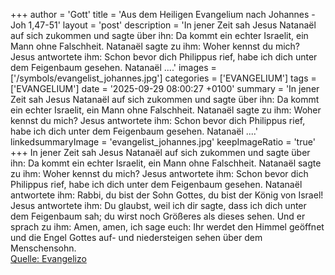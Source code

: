 +++
author = 'Gott'
title = 'Aus dem Heiligen Evangelium nach Johannes - Joh 1,47-51'
layout = 'post'
description = 'In jener Zeit sah Jesus Natanaël auf sich zukommen und sagte über ihn: Da kommt ein echter Israelit, ein Mann ohne Falschheit. Natanaël sagte zu ihm: Woher kennst du mich? Jesus antwortete ihm: Schon bevor dich Philippus rief, habe ich dich unter dem Feigenbaum gesehen. Natanaël ....'
images = ['/symbols/evangelist_johannes.jpg']
categories = ['EVANGELIUM']
tags = ['EVANGELIUM']
date = '2025-09-29 08:00:27 +0100'
summary = 'In jener Zeit sah Jesus Natanaël auf sich zukommen und sagte über ihn: Da kommt ein echter Israelit, ein Mann ohne Falschheit. Natanaël sagte zu ihm: Woher kennst du mich? Jesus antwortete ihm: Schon bevor dich Philippus rief, habe ich dich unter dem Feigenbaum gesehen. Natanaël ....'
linkedsummaryImage = 'evangelist_johannes.jpg'
keepImageRatio = 'true'
+++
In jener Zeit sah Jesus Natanaël auf sich zukommen und sagte über ihn: Da kommt ein echter Israelit, ein Mann ohne Falschheit.
Natanaël sagte zu ihm: Woher kennst du mich? Jesus antwortete ihm: Schon bevor dich Philippus rief, habe ich dich unter dem Feigenbaum gesehen.
Natanaël antwortete ihm: Rabbi, du bist der Sohn Gottes, du bist der König von Israel!
Jesus antwortete ihm: Du glaubst, weil ich dir sagte, dass ich dich unter dem Feigenbaum sah; du wirst noch Größeres als dieses sehen.<!--more-->
Und er sprach zu ihm: Amen, amen, ich sage euch: Ihr werdet den Himmel geöffnet und die Engel Gottes auf- und niedersteigen sehen über dem Menschensohn.<br> [Quelle: Evangelizo](https://evangeliumtagfuertag.org/DE/gospel)